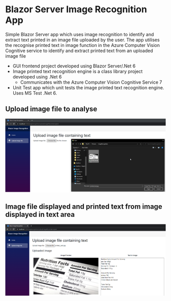 # Blazor Server Image Recognition App

Simple Blazor Server app which uses image recognition to identify and extract text printed in an image file uploaded by the user.  The app utilises the recognise printed text in image function in the Azure Computer Vision Cognitive service to identify and extract printed text from an uploaded image file

* GUI frontend project developed using Blazor Server/.Net 6
* Image printed text recognition engine is a class library project developed using .Net 6
   * Communicates with the Azure Computer Vision Cognitive Service 7
* Unit Test app which unit tests the image printed text recognition engine.  Uses MS Test .Net 6.

## Upload image file to analyse

![](BlazorServerImageRecognitionApp/wwwroot/images/UploadImageFile.png)

## Image file displayed and printed text from image displayed in text area

![](BlazorServerImageRecognitionApp/wwwroot/images/PrintedTextDisplayed.png)
